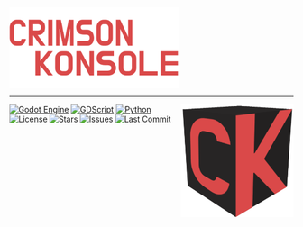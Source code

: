 <a href="textlogo.png"><img align="left" width="300" height="144" src="textlogo.png"></a>

<br clear="left">

---
<a href="logo.png"><img align="right" width="200" height="200" src="logo.png"></a>

[![Godot Engine](https://img.shields.io/badge/Godot-4.0+-478cbf?style=plastic&logo=godot-engine&logoColor=white)](https://godotengine.org/)
[![GDScript](https://img.shields.io/badge/GDScript-478cbf?style=plastic&logo=godot-engine&logoColor=white)](https://docs.godotengine.org/en/stable/tutorials/scripting/gdscript/index.html)
[![Python](https://img.shields.io/badge/Python-3776AB?style=plastic&logo=python&logoColor=white)](https://www.python.org/)
[![License](https://img.shields.io/github/license/seriouslych/crimson?style=plastic)](LICENSE)
[![Stars](https://img.shields.io/github/stars/seriouslych/crimson?style=plastic&logo=github&logoColor=white)](https://github.com/seriouslych/crimson/stargazers)
[![Issues](https://img.shields.io/github/issues/seriouslych/crimson?style=plastic&logo=github&logoColor=white)](https://github.com/seriouslych/crimson/issues)
[![Last Commit](https://img.shields.io/github/last-commit/seriouslych/crimson?style=plastic&logo=github&logoColor=white)](https://github.com/seriouslych/crimson/commits)

<!--
ыыыыыыыыыыыыыыыыыыыыыыыыыыыыыыыыыыыыыыыыыыыыыыыыыыыыы| Дальше текст ломается
-->
